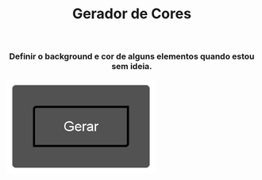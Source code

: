 <h1 align="center">Gerador de Cores</h1>
<br/>
<h3 align="center">Definir o background e cor de alguns elementos quando estou sem ideia.</h3>
<img align="center" width="300" height="auto" src="https://raw.githubusercontent.com/falcaovitor/Gerador-de-Cores/main/demostra%C3%A7%C3%A3o.PNG"/>
